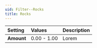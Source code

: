 ```yaml
---
uid: Filter--Rocks
title: Rocks
---
```


| Setting    | Values      | Description |
| :--------- | :---------- | :---------- |
| **Amount** | 0.00 - 1.00 | Lorem |



